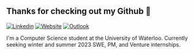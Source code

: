 ## Thanks for checking out my Github 🤖
[![Linkedin](https://img.shields.io/badge/-TanishqMaheshwari-gray?style=flat&logo=Linkedin&logoColor=white&link=https://www.linkedin.com/in/tanishq-maheshwari/)](https://www.linkedin.com/in/tanishq-maheshwari)
[![Website](https://img.shields.io/badge/-tanishqmaheshwari.com-gray?style=flat&logo=Circle&logoColor=white&link=https://www.tanishqmaheshwari.com/)](https://www.tanishqmaheshwari.com/)
[![Outlook](https://img.shields.io/badge/-tmaheshw@uwaterloo.ca-gray?style=flat&logo=Gmail&logoColor=white&link=mailto:tmaheshw@uwaterloo.ca)](mailto:tmaheshw@uwaterloo.ca)


I'm a Computer Science student at the University of Waterloo. Currently seeking winter and summer 2023 SWE, PM, and Venture internships.
